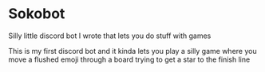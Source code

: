 # Sokobot
Silly little discord bot I wrote that lets you do stuff with games
</hr>
This is my first discord bot and it kinda lets you play a silly game where you move a flushed emoji through a board trying to get a star to the finish line

